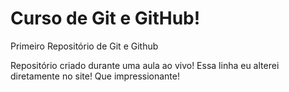 # Curso de Git e GitHub!
 Primeiro Repositório de Git e Github
 
 Repositório criado durante uma aula ao vivo!
 Essa linha eu alterei diretamente no site! Que impressionante!
